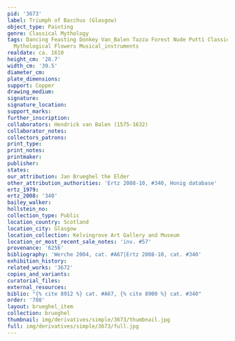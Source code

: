```yaml
---
pid: '3673'
label: Triumph of Bacchus (Glasgow)
object_type: Painting
genre: Classical Mythology
tags: Dancing Feasting Donkey Van_Balen Tazza Forest Nude Putti Classical History
  Mythological Flowers Musical_instruments
realdate: ca. 1610
height_cm: '28.7'
width_cm: '39.5'
diameter_cm: 
plate_dimensions: 
support: Copper
drawing_medium: 
signature: 
signature_location: 
support_marks: 
further_inscription: 
collaborators: Hendrick van Balen (1575-1632)
collaborator_notes: 
collectors_patrons: 
print_type: 
print_notes: 
printmaker: 
publisher: 
states: 
our_attribution: Jan Brueghel the Elder
other_attribution_authorities: 'Ertz 2008-10, #340, Honig database'
ertz_1979: 
ertz_2008: '340'
bailey_walker: 
hollstein_no: 
collection_type: Public
location_country: Scotland
location_city: Glasgow
location_collection: Kelvingrove Art Gallery and Museum
location_or_most_recent_sale_notes: 'inv. #57'
provenance: '6256'
bibliography: 'Werche 2004, cat. #A67|Ertz 2008-10, cat. #340'
exhibition_history: 
related_works: '3672'
copies_and_variants: 
curatorial_files: 
external_resources: 
biblio: "{% cite 8912 %} cat. #A67, {% cite 8900 %} cat. #340"
order: '708'
layout: brueghel_item
collection: brueghel
thumbnail: img/derivatives/simple/3673/thumbnail.jpg
full: img/derivatives/simple/3673/full.jpg
---
```

